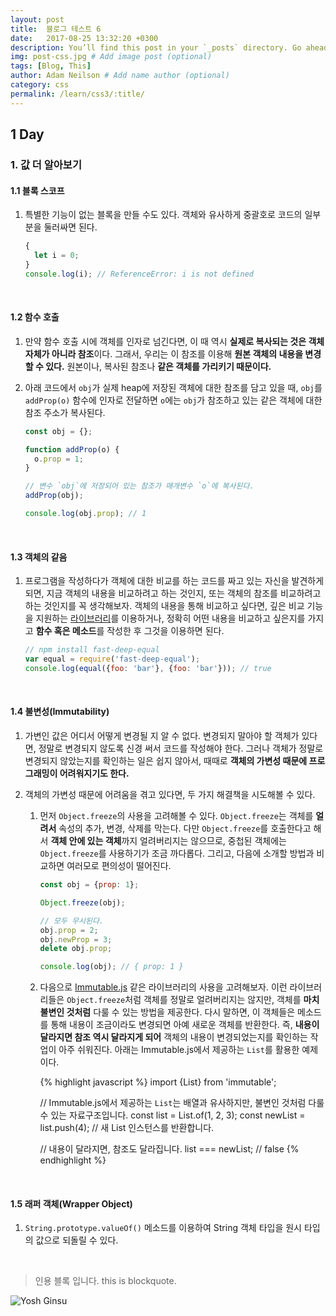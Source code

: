 ```yaml
---
layout: post
title:  블로그 테스트 6
date:   2017-08-25 13:32:20 +0300
description: You’ll find this post in your `_posts` directory. Go ahead and edit it and re-build the site to see your changes. # Add post description (optional)
img: post-css.jpg # Add image post (optional)
tags: [Blog, This]
author: Adam Neilson # Add name author (optional)
category: css
permalink: /learn/css3/:title/
---
```

## 1 Day

### 1. 값 더 알아보기

#### 1.1 블록 스코프

1. 특별한 기능이 없는 블록을 만들 수도 있다. 객체와 유사하게 중괄호로 코드의 일부분을 둘러싸면 된다.

   ```javascript
   {
     let i = 0;
   }
   console.log(i); // ReferenceError: i is not defined
   ```

<br />

#### 1.2 함수 호출

1. 만약 함수 호출 시에 객체를 인자로 넘긴다면, 이 때 역시 **실제로 복사되는 것은 객체 자체가 아니라 참조**이다. 그래서, 우리는 이 참조를 이용해 **원본 객체의 내용을 변경할 수 있다.** 원본이나, 복사된 참조나 **같은 객체를 가리키기 때문이다.**

2. 아래 코드에서 `obj`가 실제 heap에 저장된 객체에 대한 참조를 담고 있을 때, `obj`를 `addProp(o)` 함수에 인자로 전달하면 `o`에는 `obj`가 참조하고 있는 같은 객체에 대한 참조 주소가 복사된다.

   ```javascript
   const obj = {};

   function addProp(o) {
     o.prop = 1;
   }

   // 변수 `obj`에 저장되어 있는 참조가 매개변수 `o`에 복사된다.
   addProp(obj);

   console.log(obj.prop); // 1
   ```

<br />

#### 1.3 객체의 같음

1. 프로그램을 작성하다가 객체에 대한 비교를 하는 코드를 짜고 있는 자신을 발견하게 되면, 지금 객체의 내용을 비교하려고 하는 것인지, 또는 객체의 참조를 비교하려고 하는 것인지를 꼭 생각해보자. 객체의 내용을 통해 비교하고 싶다면, 깊은 비교 기능을 지원하는 [라이브러리](https://www.npmjs.com/package/fast-deep-equal)를 이용하거나, 정확히 어떤 내용을 비교하고 싶은지를 가지고 **함수 혹은 메소드**를 작성한 후 그것을 이용하면 된다.

   ```javascript
   // npm install fast-deep-equal
   var equal = require('fast-deep-equal');
   console.log(equal({foo: 'bar'}, {foo: 'bar'})); // true 
   ```

<br />

#### 1.4 불변성(Immutability)

1. 가변인 값은 어디서 어떻게 변경될 지 알 수 없다. 변경되지 말아야 할 객체가 있다면, 정말로 변경되지 않도록 신경 써서 코드를 작성해야 한다. 그러나 객체가 정말로 변경되지 않았는지를 확인하는 일은 쉽지 않아서, 때때로 **객체의 가변성 때문에 프로그래밍이 어려워지기도 한다.**

2. 객체의 가변성 때문에 어려움을 겪고 있다면, 두 가지 해결책을 시도해볼 수 있다.

   1. 먼저 `Object.freeze`의 사용을 고려해볼 수 있다. `Object.freeze`는 객체를 **얼려서** 속성의 추가, 변경, 삭제를 막는다. 다만 `Object.freeze`를 호출한다고 해서 **객체 안에 있는 객체**까지 얼려버리지는 않으므로, 중첩된 객체에는 `Object.freeze`를 사용하기가 조금 까다롭다. 그리고, 다음에 소개할 방법과 비교하면 여러모로 편의성이 떨어진다.

      ```javascript
      const obj = {prop: 1};

      Object.freeze(obj);

      // 모두 무시된다.
      obj.prop = 2;
      obj.newProp = 3;
      delete obj.prop;

      console.log(obj); // { prop: 1 }
      ```

   2. 다음으로 [Immutable.js](https://facebook.github.io/immutable-js/) 같은 라이브러리의 사용을 고려해보자. 이런 라이브러리들은 `Object.freeze`처럼 객체를 정말로 얼려버리지는 않지만, 객체를 **마치 불변인 것처럼** 다룰 수 있는 방법을 제공한다. 다시 말하면, 이 객체들은 메소드를 통해 내용이 조금이라도 변경되면 아예 새로운 객체를 반환한다. 즉, **내용이 달라지면 참조 역시 달라지게 되어** 객체의 내용이 변경되었는지를 확인하는 작업이 아주 쉬워진다. 아래는 Immutable.js에서 제공하는 `List`를 활용한 예제이다.

      {% highlight javascript %}
      import {List} from 'immutable';

      // Immutable.js에서 제공하는 `List`는 배열과 유사하지만, 불변인 것처럼 다룰 수 있는 자료구조입니다.
      const list = List.of(1, 2, 3);
      const newList = list.push(4); // 새 List 인스턴스를 반환합니다.

      // 내용이 달라지면, 참조도 달라집니다.
      list === newList; // false
      {% endhighlight %}

   <br />

#### 1.5 래퍼 객체(Wrapper Object)

1. `String.prototype.valueOf()` 메소드를 이용하여 String 객체 타입을 원시 타입의 값으로 되돌릴 수 있다.

<br />

> 인용 블록 입니다. this is blockquote.



![Yosh Ginsu]({{site.baseurl}}/assets/img/yosh-ginsu.jpg)


